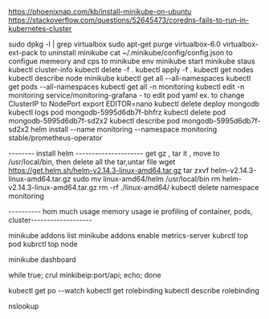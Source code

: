 https://phoenixnap.com/kb/install-minikube-on-ubuntu
https://stackoverflow.com/questions/52645473/coredns-fails-to-run-in-kubernetes-cluster

sudo dpkg -l | grep virtualbox
sudo  apt-get purge virtualbox-6.0 virtualbox-ext-pack  to  uninstall minikube
cat ~/.minikube/config/config.json   to configue memeory and cps to minikube
env
minikube start
minikube staus
kubectl cluster-info
kubectl delete -f .
kubectl apply -f .
kubectl get nodes
kubectl describe node  minikube
kubectl get all --all-namespaces
kubectl get pods --all-namespaces
kubectl get all -n monitoring
kubectl edit -n monitoring service/monitoring-grafana    - to  edit pod yaml ex. to change ClusterIP to NodePort
export EDITOR=nano
kubectl delete deploy mongodb
kubectl logs pod  mongodb-5995d6db7f-bhfrz
kubectl delete pod mongodb-5995d6db7f-sd2x2
kubectl describe pod mongodb-5995d6db7f-sd2x2 
helm install --name monitoring --namespace monitoring stable/prometheus-operator

-------- install helm --------------------- get gz , tar it , move to /usr/local/bin, then delete all the tar,untar file
wget https://get.helm.sh/helm-v2.14.3-linux-amd64.tar.gz
tar zxvf helm-v2.14.3-linux-amd64.tar.gz 
sudo mv linux-amd64/helm /usr/local/bin
rm helm-v2.14.3-linux-amd64.tar.gz
rm -rf ./linux-amd64/
kubectl delete namespace monitoring

---------- hom much usage memory usage ie profiling of container, pods, cluster-------------------

minikube addons list
minikube addons enable metrics-server
kubrctl top pod
kubrctl top node

minikube dashboard

while true; crul minkibeip:port/api; echo; done

kubectl get po --watch
kubectl get rolebinding
kubectl describe rolebinding <rolebinding-name>
 
nslookup <service-name>









